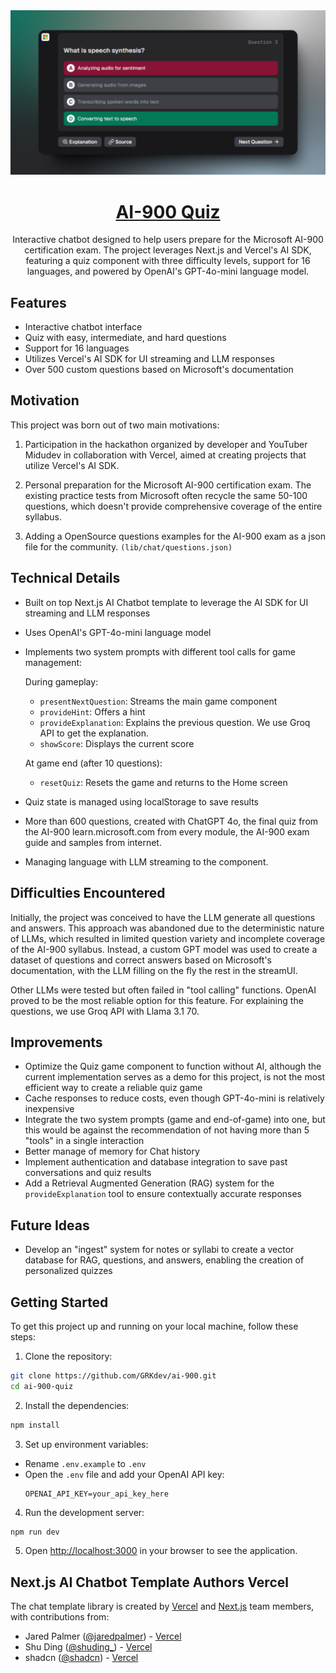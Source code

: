  <a href="https://ai900.iand.dev/">
  <img alt="Next.js 14 and App Router-ready AI chatbot." src="./app/opengraph-image.png">
  <h1 align="center">AI-900 Quiz</h1>
</a>

<p align="center">
Interactive chatbot designed to help users prepare for the Microsoft AI-900 certification exam. The project leverages Next.js and Vercel's AI SDK, featuring a quiz component with three difficulty levels, support for 16 languages, and powered by OpenAI's GPT-4o-mini language model.</p>

## Features

- Interactive chatbot interface
- Quiz with easy, intermediate, and hard questions
- Support for 16 languages
- Utilizes Vercel's AI SDK for UI streaming and LLM responses
- Over 500 custom questions based on Microsoft's documentation

## Motivation

This project was born out of two main motivations:

1. Participation in the hackathon organized by developer and YouTuber Midudev in collaboration with Vercel, aimed at creating projects that utilize Vercel's AI SDK.

2. Personal preparation for the Microsoft AI-900 certification exam. The existing practice tests from Microsoft often recycle the same 50-100 questions, which doesn't provide comprehensive coverage of the entire syllabus.

3. Adding a OpenSource questions examples for the AI-900 exam as a json file for the community. `(lib/chat/questions.json)`

## Technical Details

- Built on top Next.js AI Chatbot template to leverage the AI SDK for UI streaming and LLM responses
- Uses OpenAI's GPT-4o-mini language model
- Implements two system prompts with different tool calls for game management:

    During gameplay:
    - `presentNextQuestion`: Streams the main game component
    - `provideHint`: Offers a hint
    - `provideExplanation`: Explains the previous question. We use Groq API to get the explanation.
    - `showScore`: Displays the current score

    At game end (after 10 questions):
    - `resetQuiz`: Resets the game and returns to the Home screen

- Quiz state is managed using localStorage to save results

- More than 600 questions, created with ChatGPT 4o, the final quiz from the AI-900 learn.microsoft.com from every module, the AI-900 exam guide and samples from internet.

- Managing language with LLM streaming to the component.

## Difficulties Encountered

Initially, the project was conceived to have the LLM generate all questions and answers. This approach was abandoned due to the deterministic nature of LLMs, which resulted in limited question variety and incomplete coverage of the AI-900 syllabus. Instead, a custom GPT model was used to create a dataset of questions and correct answers based on Microsoft's documentation, with the LLM filling on the fly the rest in the streamUI.

Other LLMs were tested but often failed in "tool calling" functions. OpenAI proved to be the most reliable option for this feature. For explaining the questions, we use Groq API with Llama 3.1 70.

## Improvements

- Optimize the Quiz game component to function without AI, although the current implementation serves as a demo for this project, is not the most efficient way to create a reliable quiz game
- Cache responses to reduce costs, even though GPT-4o-mini is relatively inexpensive
- Integrate the two system prompts (game and end-of-game) into one, but this would be against the recommendation of not having more than 5 "tools" in a single interaction
- Better manage of memory for Chat history
- Implement authentication and database integration to save past conversations and quiz results
- Add a Retrieval Augmented Generation (RAG) system for the `provideExplanation` tool to ensure contextually accurate responses

## Future Ideas

- Develop an "ingest" system for notes or syllabi to create a vector database for RAG, questions, and answers, enabling the creation of personalized quizzes

## Getting Started

To get this project up and running on your local machine, follow these steps:

1. Clone the repository:
  
  ```bash
  git clone https://github.com/GRKdev/ai-900.git
cd ai-900-quiz
  ```

2. Install the dependencies:

  ```bash
npm install
  ```

3. Set up environment variables:
- Rename `.env.example` to `.env`
- Open the `.env` file and add your OpenAI API key:
  ```
  OPENAI_API_KEY=your_api_key_here
  ```

4. Run the development server:
  
  ```bash
  npm run dev
  ```
5. Open [http://localhost:3000](http://localhost:3000) in your browser to see the application.

## Next.js AI Chatbot Template Authors Vercel

The chat template library is created by [Vercel](https://vercel.com) and [Next.js](https://nextjs.org) team members, with contributions from:

- Jared Palmer ([@jaredpalmer](https://twitter.com/jaredpalmer)) - [Vercel](https://vercel.com)
- Shu Ding ([@shuding\_](https://twitter.com/shuding_)) - [Vercel](https://vercel.com)
- shadcn ([@shadcn](https://twitter.com/shadcn)) - [Vercel](https://vercel.com)
